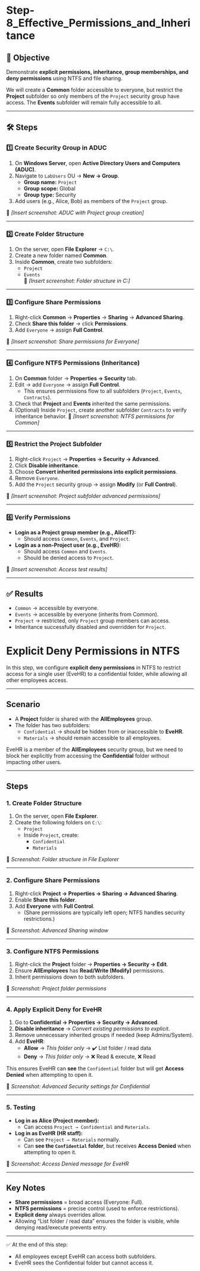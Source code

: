 # Step-8_Effective_Permissions_and_Inheritance

## 📌 Objective  
Demonstrate **explicit permissions, inheritance, group memberships, and deny permissions** using NTFS and file sharing.  

We will create a **Common** folder accessible to everyone, but restrict the **Project** subfolder so only members of the `Project` security group have access. The **Events** subfolder will remain fully accessible to all.  

---

## 🛠️ Steps  

### 1️⃣ Create Security Group in ADUC  
1. On **Windows Server**, open **Active Directory Users and Computers (ADUC)**.  
2. Navigate to `LabUsers` OU → **New → Group**.  
   - **Group name:** `Project`  
   - **Group scope:** Global  
   - **Group type:** Security  
3. Add users (e.g., Alice, Bob) as members of the `Project` group.  

📸 *[Insert screenshot: ADUC with Project group creation]*  

---

### 2️⃣ Create Folder Structure  
1. On the server, open **File Explorer** → `C:\`.  
2. Create a new folder named **Common**.  
3. Inside **Common**, create two subfolders:  
   - `Project`  
   - `Events`  
📸 *[Insert screenshot: Folder structure in C:\]*  

---

### 3️⃣ Configure Share Permissions  
1. Right-click **Common** → **Properties** → **Sharing** → **Advanced Sharing**.  
2. Check **Share this folder** → click **Permissions**.  
3. Add `Everyone` → assign **Full Control**.  

📸 *[Insert screenshot: Share permissions for Everyone]*  

---

### 4️⃣ Configure NTFS Permissions (Inheritance)  
1. On **Common** folder → **Properties → Security** tab.  
2. Edit → add `Everyone` → assign **Full Control**.  
   - This ensures permissions flow to all subfolders (`Project`, `Events`, `Contracts`).  
3. Check that **Project** and **Events** inherited the same permissions.  
4. (Optional) Inside `Project`, create another subfolder `Contracts` to verify inheritance behavior.
📸 *[Insert screenshot: NTFS permissions for Common]*  

---

### 5️⃣ Restrict the Project Subfolder  
1. Right-click `Project` → **Properties → Security → Advanced**.  
2. Click **Disable inheritance**.  
3. Choose **Convert inherited permissions into explicit permissions**.  
4. Remove `Everyone`.  
5. Add the `Project` security group → assign **Modify** (or **Full Control**).  

📸 *[Insert screenshot: Project subfolder advanced permissions]*  

---

### 6️⃣ Verify Permissions  
- **Login as a Project group member (e.g., AliceIT):**  
  - Should access `Common`, `Events`, and `Project`.  
- **Login as a non-Project user (e.g., EveHR):**  
  - Should access `Common` and `Events`.  
  - Should be denied access to `Project`.  

📸 *[Insert screenshot: Access test results]*  

---

## ✅ Results  
- `Common` → accessible by everyone.  
- `Events` → accessible by everyone (inherits from Common).  
- `Project` → restricted, only `Project` group members can access.  
- Inheritance successfully disabled and overridden for `Project`.  





# Explicit Deny Permissions in NTFS

In this step, we configure **explicit deny permissions** in NTFS to restrict access for a single user (EveHR) to a confidential folder, while allowing all other employees access.

---

## Scenario
- A **Project** folder is shared with the **AllEmployees** group.  
- The folder has two subfolders:  
  - `Confidential` → should be hidden from or inaccessible to **EveHR**.  
  - `Materials` → should remain accessible to all employees.  

EveHR is a member of the **AllEmployees** security group, but we need to block her explicitly from accessing the **Confidential** folder without impacting other users.

---

## Steps

### 1. Create Folder Structure
1. On the server, open **File Explorer**.  
2. Create the following folders on `C:\`:  
   - `Project`  
   - Inside `Project`, create:
     - `Confidential`  
     - `Materials`  

📸 *Screenshot: Folder structure in File Explorer*

---

### 2. Configure Share Permissions
1. Right-click **Project → Properties → Sharing → Advanced Sharing**.  
2. Enable **Share this folder**.  
3. Add **Everyone** with **Full Control**.  
   - (Share permissions are typically left open; NTFS handles security restrictions.)  

📸 *Screenshot: Advanced Sharing window*

---

### 3. Configure NTFS Permissions
1. Right-click the **Project** folder → **Properties → Security → Edit**.  
2. Ensure **AllEmployees** has **Read/Write (Modify)** permissions.  
3. Inherit permissions down to both subfolders.

📸 *Screenshot: Project folder permissions*

---

### 4. Apply Explicit Deny for EveHR
1. Go to **Confidential → Properties → Security → Advanced**.  
2. **Disable inheritance** → *Convert existing permissions to explicit*.  
3. Remove unnecessary inherited groups if needed (keep Admins/System).  
4. Add **EveHR**:  
   - **Allow** → *This folder only* → ✔️ List folder / read data  
   - **Deny** → *This folder only* → ❌ Read & execute, ❌ Read  

This ensures EveHR can **see** the `Confidential` folder but will get **Access Denied** when attempting to open it.

📸 *Screenshot: Advanced Security settings for Confidential*

---

### 5. Testing
- **Log in as Alice (Project member):**  
  - Can access `Project → Confidential` and `Materials`.  
- **Log in as EveHR (HR staff):**  
  - Can see `Project → Materials` normally.  
  - Can **see the `Confidential` folder**, but receives **Access Denied** when attempting to open it.

📸 *Screenshot: Access Denied message for EveHR*  

---

## Key Notes
- **Share permissions** = broad access (Everyone: Full).  
- **NTFS permissions** = precise control (used to enforce restrictions).  
- **Explicit deny** always overrides allow.  
- Allowing “List folder / read data” ensures the folder is visible, while denying read/execute prevents entry.  

---

✅ At the end of this step:  
- All employees except EveHR can access both subfolders.  
- EveHR sees the Confidential folder but cannot access it.
